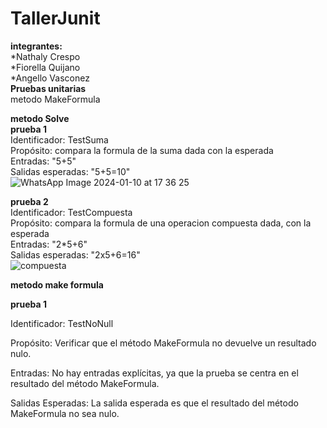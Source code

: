 # TallerJunit
**integrantes:**  
*Nathaly Crespo  
*Fiorella Quijano  
*Angello Vasconez  
**Pruebas unitarias**     
metodo MakeFormula


**metodo Solve**    
**prueba 1**  
Identificador: TestSuma  
Propósito: compara la formula de la suma dada con la esperada  
Entradas: "5+5"  
Salidas esperadas: "5+5=10"  
![WhatsApp Image 2024-01-10 at 17 36 25](https://github.com/Nathscrespo/TallerJunit/assets/89329395/c65505e4-2b94-4323-bf6b-a79cb7fa81a2)  

**prueba 2**  
Identificador: TestCompuesta  
Propósito: compara la formula de una operacion compuesta dada, con la esperada  
Entradas: "2*5+6"  
Salidas esperadas: "2x5+6=16"  
![compuesta](https://github.com/Nathscrespo/TallerJunit/assets/89329395/7d3764b3-3979-45ba-8e45-a34156237bac)  

**metodo make formula** 

**prueba 1**

Identificador: TestNoNull

Propósito: Verificar que el método MakeFormula no devuelve un resultado nulo.

Entradas: No hay entradas explícitas, ya que la prueba se centra en el resultado del método MakeFormula.

Salidas Esperadas: La salida esperada es que el resultado del método MakeFormula no sea nulo.
